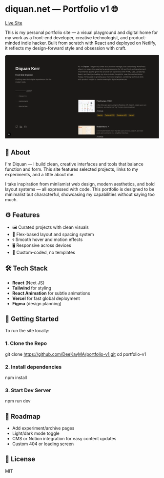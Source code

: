 # diquan.net — Portfolio v1 🌐  
[Live Site](https://www.diquan.net)

This is my personal portfolio site — a visual playground and digital home for my work as a front-end developer, creative technologist, and product-minded indie hacker. Built from scratch with React and deployed on Netlify, it reflects my design-forward style and obsession with craft.

![Portfolio Screenshot](https://github.com/DeeKayMA/portfolio-v1/blob/main/public/images/Portfolio.png?raw=true)


## 🧠 About

I'm Diquan — I build clean, creative interfaces and tools that balance function and form. This site features selected projects, links to my experiments, and a little about me.

I take inspiration from minilamist web design, modern aesthetics, and bold layout systems — all expressed with code. This portfolio is designed to be minimalist but characterful, showcasing my capabilities without saying too much.


## ⚙️ Features

- 🖼 Curated projects with clean visuals
- 🧱 Flex-based layout and spacing system
- 🌀 Smooth hover and motion effects
- 🖥️ Responsive across devices
- 🧩 Custom-coded, no templates


## 🛠 Tech Stack

- **React** (Next JS)
- **Tailwind** for styling
- **React Animation** for subtle animations
- **Vercel** for fast global deployment
- **Figma** (design planning)


## 🚀 Getting Started

To run the site locally:

### 1. Clone the Repo

git clone https://github.com/DeeKayMA/portfolio-v1.git
cd portfolio-v1

### 2. Install dependencies

npm install

### 3. Start Dev Server

npm run dev


## 🔮 Roadmap
- Add experiment/archive pages
- Light/dark mode toggle
- CMS or Notion integration for easy content updates
- Custom 404 or loading screen


## 📄 License
MIT


